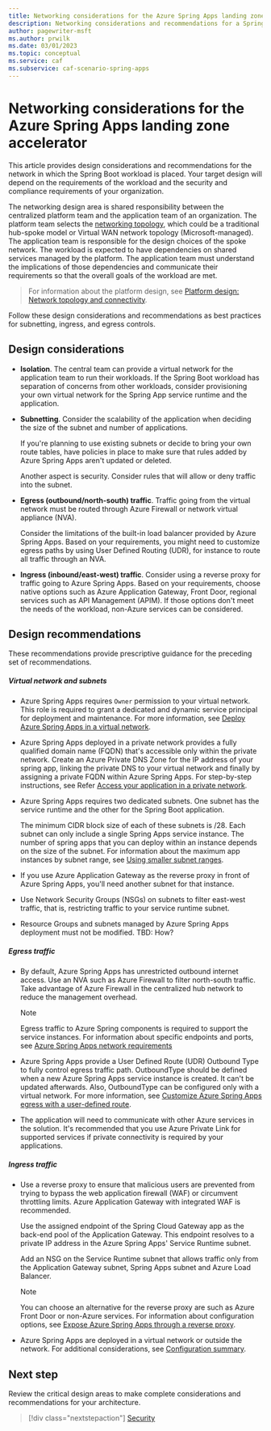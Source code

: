 ```yaml
---
title: Networking considerations for the Azure Spring Apps landing zone accelerator
description: Networking considerations and recommendations for a Spring Boot workload.
author: pagewriter-msft
ms.author: prwilk
ms.date: 03/01/2023
ms.topic: conceptual
ms.service: caf
ms.subservice: caf-scenario-spring-apps
---
```


# Networking considerations for the Azure Spring Apps landing zone accelerator

This article provides design considerations and recommendations for the network in which the Spring Boot workload is placed. Your target design will depend on the requirements of the workload and the security and compliance requirements of your organization.  

The networking design area is shared responsibility between the centralized platform team and the application team of an organization. The platform team selects the [networking topology](/azure/cloud-adoption-framework/ready/landing-zone/design-area/network-topology-and-connectivity#topology), which could be a traditional hub-spoke model or Virtual WAN network topology (Microsoft-managed). The application team is responsible for the design choices of the spoke network. The workload is expected to have dependencies on shared services managed by the platform. The application team must understand the implications of those dependencies and communicate their requirements so that the overall goals of the workload are met. 

> For information about the platform design, see [Platform design: Network topology and connectivity](/azure/cloud-adoption-framework/ready/landing-zone/design-area/network-topology-and-connectivity).

Follow these design considerations and recommendations as best practices for subnetting, ingress, and egress controls. 

## Design considerations

 - **Isolation**. The central team can provide a virtual network for the application team to run their workloads. If the Spring Boot workload has separation of concerns from other workloads, consider provisioning your own virtual network for the Spring App service runtime and the application.
 
 - **Subnetting**.  Consider the scalability of the application when deciding the size of the subnet and number of applications.

    If you're planning to use existing subnets or decide to bring your own route tables, have policies in place to make sure that rules added by Azure Spring Apps aren't updated or deleted.

    Another aspect is security. Consider rules that will allow or deny traffic into the subnet.

 - **Egress (outbound/north-south) traffic**. Traffic going from the virtual network must be routed through Azure Firewall or network virtual appliance (NVA). 

    Consider the limitations of the built-in load balancer provided by Azure Spring Apps. Based on your requirements, you might need to customize egress paths by using User Defined Routing (UDR), for instance to route all traffic through an NVA. 

- **Ingress (inbound/east-west) traffic**. Consider using a reverse proxy for traffic going to Azure Spring Apps. Based on your requirements, choose native options such as Azure Application Gateway, Front Door, regional services such as API Management (APIM). If those options don't meet the needs of the workload, non-Azure services can be considered.    

## Design recommendations

These recommendations provide prescriptive guidance for the preceding set of recommendations.

##### Virtual network and subnets

- Azure Spring Apps requires `Owner` permission to your virtual network. This role is required to grant a dedicated and dynamic service principal for deployment and maintenance. For more information, see [Deploy Azure Spring Apps in a virtual network](/azure/spring-apps/how-to-deploy-in-azure-virtual-network).

- Azure Spring Apps deployed in a private network provides a fully qualified domain name (FQDN) that's accessible only within the private network. Create an Azure Private DNS Zone for the IP address of your spring app, linking the private DNS to your virtual network and finally by assigning a private FQDN within Azure Spring Apps. For step-by-step instructions, see Refer [Access your application in a private network](/azure/spring-apps/access-app-virtual-network).


- Azure Spring Apps requires two dedicated subnets. One subnet has the service runtime and the other for the Spring Boot application.

    The minimum CIDR block size of each of these subnets is /28. Each subnet can only include a single Spring Apps service instance. The number of spring apps that you can deploy within an instance depends on the size of the subnet. For information about the maximum app instances by subnet range, see [Using smaller subnet ranges](/azure/spring-apps/how-to-deploy-in-azure-virtual-network?tabs=azure-portal#using-smaller-subnet-ranges).

- If you use Azure Application Gateway as the reverse proxy in front of Azure Spring Apps, you'll need another subnet for that instance.

- Use Network Security Groups (NSGs) on subnets to filter east-west traffic, that is,  restricting traffic to your service runtime subnet. 

- Resource Groups and subnets managed by Azure Spring Apps deployment must not be modified. TBD: How?

##### Egress traffic

- By default, Azure Spring Apps has unrestricted outbound internet access. Use an NVA such as Azure Firewall to filter north-south traffic. Take advantage of Azure Firewall in the centralized hub network to reduce the management overhead. 

    > [!NOTE]
    >Egress traffic to Azure Spring components is required to support the service instances. For information about specific endpoints and ports, see [Azure Spring Apps network requirements](/azure/spring-apps/vnet-customer-responsibilities#azure-spring-apps-network-requirements)

- Azure Spring Apps provide a User Defined Route (UDR) Outbound Type to fully control egress traffic path. OutboundType should be defined when a new Azure Spring Apps service instance is created. It can't be updated afterwards. Also, OutboundType can be configured only with a virtual network. For more information, see [Customize Azure Spring Apps egress with a user-defined route](/azure/spring-apps/concept-outbound-type).

- The application will need to communicate with other Azure services in the solution. It's  recommended that you use Azure Private Link for supported services if private connectivity is required by your applications.


##### Ingress traffic
 
- Use a reverse proxy to ensure that malicious users are prevented from trying to bypass the web application firewall (WAF) or circumvent throttling limits. Azure Application Gateway with integrated WAF is recommended.

    Use the assigned endpoint of the Spring Cloud Gateway app as the back-end pool of the Application Gateway. This endpoint resolves to a private IP address in the Azure Spring Apps' Service Runtime subnet.

    Add an NSG on the Service Runtime subnet that allows traffic only from the Application Gateway subnet, Spring Apps subnet and Azure Load Balancer.
 
    > [!NOTE]
    > You can choose an alternative for the reverse proxy are such as Azure Front Door or non-Azure services. For information about configuration options, see [Expose Azure Spring Apps through a reverse proxy](/azure/architecture/reference-architectures/microservices/spring-cloud-reverse-proxy).

- Azure Spring Apps are deployed in a virtual network or outside the network. For additional considerations, see [Configuration summary](/azure/architecture/reference-architectures/microservices/spring-cloud-reverse-proxy#configuration-summary).

## Next step

Review the critical design areas to make complete considerations and recommendations for your architecture. 

> [!div class="nextstepaction"] 
> [Security](./security.md)
